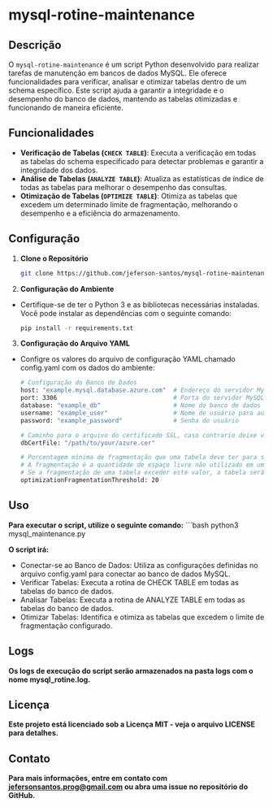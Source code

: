 # mysql-rotine-maintenance

## Descrição

O `mysql-rotine-maintenance` é um script Python desenvolvido para realizar tarefas de manutenção em bancos de dados MySQL. Ele oferece funcionalidades para verificar, analisar e otimizar tabelas dentro de um schema específico. Este script ajuda a garantir a integridade e o desempenho do banco de dados, mantendo as tabelas otimizadas e funcionando de maneira eficiente.

## Funcionalidades

- **Verificação de Tabelas (`CHECK TABLE`)**: Executa a verificação em todas as tabelas do schema especificado para detectar problemas e garantir a integridade dos dados.
- **Análise de Tabelas (`ANALYZE TABLE`)**: Atualiza as estatísticas de índice de todas as tabelas para melhorar o desempenho das consultas.
- **Otimização de Tabelas (`OPTIMIZE TABLE`)**: Otimiza as tabelas que excedem um determinado limite de fragmentação, melhorando o desempenho e a eficiência do armazenamento.

## Configuração

1. **Clone o Repositório**

   ```bash
   git clone https://github.com/jeferson-santos/mysql-rotine-maintenance

2. **Configuração do Ambiente**

- Certifique-se de ter o Python 3 e as bibliotecas necessárias instaladas. Você pode instalar as dependências com o seguinte comando:

   ```bash
   pip install -r requirements.txt

3. **Configuração do Arquivo YAML**

- Configre os valores do arquivo de configuração YAML chamado config.yaml com os dados do ambiente:

   ```bash
   # Configuração do Banco de Dados
   host: "example.mysql.database.azure.com"  # Endereço do servidor MySQL
   port: 3306                                # Porta do servidor MySQL
   database: "example_db"                    # Nome do banco de dados
   username: "example_user"                  # Nome de usuário para autenticação
   password: "example_password"              # Senha do usuário
   
   # Caminho para o arquivo do certificado SSL, caso contrario deixe vazio ""
   dbCertFile: "/path/to/your/azure.cer"
   
   # Porcentagem mínima de fragmentação que uma tabela deve ter para ser considerada para otimização.
   # A fragmentação é a quantidade de espaço livre não utilizado em uma tabela em relação ao espaço total (dados + índices).
   # Se a fragmentação de uma tabela exceder este valor, a tabela será selecionada para a rotina de otimização.
   optimizationFragmentationThreshold: 20

## Uso

**Para executar o script, utilize o seguinte comando:**
      ```bash
       python3 mysql_maintenance.py
       
**O script irá:**

- Conectar-se ao Banco de Dados: Utiliza as configurações definidas no arquivo config.yaml para conectar ao banco de dados MySQL.
- Verificar Tabelas: Executa a rotina de CHECK TABLE em todas as tabelas do banco de dados.
- Analisar Tabelas: Executa a rotina de ANALYZE TABLE em todas as tabelas do banco de dados.
- Otimizar Tabelas: Identifica e otimiza as tabelas que excedem o limite de fragmentação configurado.

## Logs
**Os logs de execução do script serão armazenados na pasta logs com o nome mysql_rotine.log.**

## Licença
**Este projeto está licenciado sob a Licença MIT - veja o arquivo LICENSE para detalhes.**

## Contato
**Para mais informações, entre em contato com jefersonsantos.prog@gmail.com ou abra uma issue no repositório do GitHub.**
